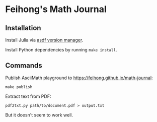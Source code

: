 # Feihong's Math Journal

## Installation

Install Julia via [asdf version manager](https://asdf-vm.com/).

Install Python dependencies by running `make install`.

## Commands

Publish AsciiMath playground to https://feihong.github.io/math-journal:

    make publish

Extract text from PDF:

    pdf2txt.py path/to/document.pdf > output.txt

But it doesn't seem to work well.
